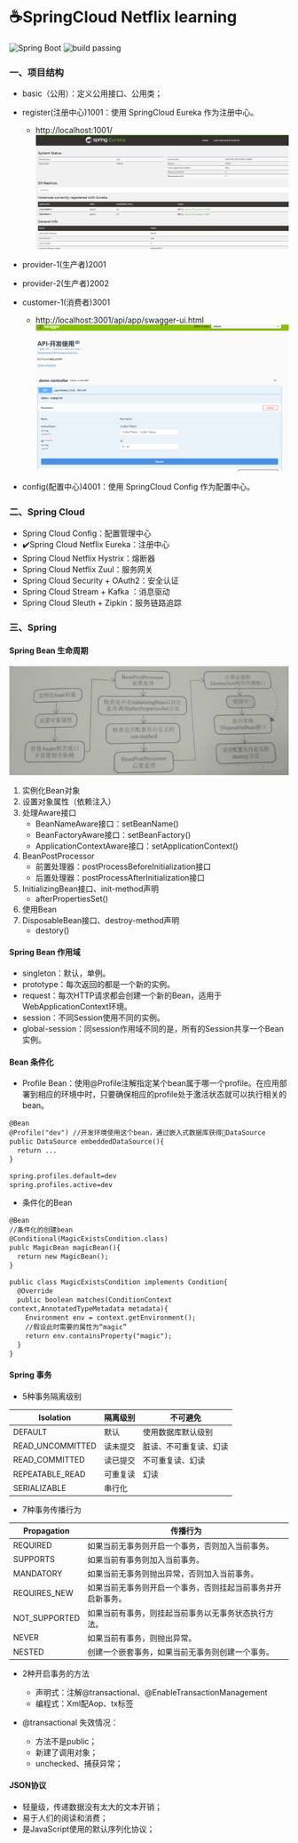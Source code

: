 # ☕️SpringCloud Netflix learning

![Spring Boot](https://img.shields.io/badge/Spring%20Boot-2.1.3-brightgreen.svg)
![build passing](https://img.shields.io/badge/build-passing-brightgreen.svg)

### 一、项目结构
+ basic（公用）：定义公用接口、公用类；

+ register(注册中心)1001：使用 SpringCloud Eureka 作为注册中心。
  + http://localhost:1001/
  ![](/basic/pic/eureka1001.png)
  
+ provider-1(生产者)2001
+ provider-2(生产者)2002  

+ customer-1(消费者)3001
  + http://localhost:3001/api/app/swagger-ui.html
  ![](/basic/pic/swagger3001.png)

+ config(配置中心)4001：使用 SpringCloud Config 作为配置中心。

### 二、Spring Cloud
+ Spring Cloud Config：配置管理中心
+ ✔️Spring Cloud Netflix Eureka：注册中心
+ Spring Cloud Netflix Hystrix：熔断器
+ Spring Cloud Netflix Zuul：服务网关
+ Spring Cloud Security + OAuth2：安全认证
+ Spring Cloud Stream + Kafka ：消息驱动
+ Spring Cloud Sleuth + Zipkin：服务链路追踪

### 三、Spring 
#### Spring Bean 生命周期
![bean](/basic/pic/springBean.png)
1. 实例化Bean对象
2. 设置对象属性（依赖注入）
3. 处理Aware接口
   + BeanNameAware接口：setBeanName()
   + BeanFactoryAware接口：setBeanFactory()
   + ApplicationContextAware接口：setApplicationContext()
4. BeanPostProcessor
   + 前置处理器：postProcessBeforeInitialization接口
   + 后置处理器：postProcessAfterInitialization接口
5. InitializingBean接口、init-method声明
   + afterPropertiesSet()
6. 使用Bean
7. DisposableBean接口、destroy-method声明
   + destory()

#### Spring Bean 作用域
+ singleton：默认，单例。
+ prototype：每次返回的都是一个新的实例。
+ request：每次HTTP请求都会创建一个新的Bean，适用于WebApplicationContext环境。
+ session：不同Session使用不同的实例。
+ global-session：同session作用域不同的是，所有的Session共享一个Bean实例。

#### Bean 条件化
+ Profile Bean：使用@Profile注解指定某个bean属于哪一个profile。在应用部署到相应的环境中时，只要确保相应的profile处于激活状态就可以执行相关的bean。
```
@Bean
@Profile("dev") //开发环境使用这个bean，通过嵌入式数据库获得DataSource
public DataSource embeddedDataSource(){
  return ...
}
```
```
spring.profiles.default=dev
spring.profiles.active=dev
```

+ 条件化的Bean
```
@Bean
//条件化的创建bean
@Conditional(MagicExistsCondition.class)
publc MagicBean magicBean(){
  return new MagicBean();
}
```
```
public class MagicExistsCondition implements Condition{
  @Override
  public boolean matches(ConditionContext context,AnnotatedTypeMetadata metadata){
    Environment env = context.getEnvironment();
    //假设此时需要的属性为“magic”
    return env.containsProperty("magic");
  }
}
```

#### Spring 事务
+ 5种事务隔离级别

|Isolation|隔离级别|不可避免|
|----|----|----|
|DEFAULT|默认|使用数据库默认级别|
|READ_UNCOMMITTED|读未提交|脏读、不可重复读、幻读|
|READ_COMMITTED|读已提交|不可重复读、幻读|
|REPEATABLE_READ|可重复读|幻读|
|SERIALIZABLE|串行化||

+ 7种事务传播行为

|Propagation|传播行为|
|----|----|
|REQUIRED|如果当前无事务则开启一个事务，否则加入当前事务。|
|SUPPORTS|如果当前有事务则加入当前事务。|
|MANDATORY|如果当前无事务则抛出异常，否则加入当前事务。|
|REQUIRES_NEW|如果当前无事务则开启一个事务，否则挂起当前事务并开启新事务。|
|NOT_SUPPORTED|如果当前有事务，则挂起当前事务以无事务状态执行方法。|
|NEVER|如果当前有事务，则抛出异常。|
|NESTED|创建一个嵌套事务，如果当前无事务则创建一个事务。|

+ 2种开启事务的方法
  + 声明式：注解@transactional、@EnableTransactionManagement
  + 编程式：Xml配Aop、tx标签

+ @transactional 失效情况：
  + 方法不是public；
  + 新建了调用对象；
  + unchecked、捕获异常；

#### JSON协议
+ 轻量级，传递数据没有太大的文本开销；
+ 易于人们的阅读和消费；
+ 是JavaScript使用的默认序列化协议；


